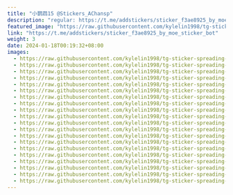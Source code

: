 ```yaml
---
title: "小鹦鹉15 @Stickers_AChansp"
description: "regular: https://t.me/addstickers/sticker_f3ae8925_by_moe_sticker_bot"
featured_image: "https://raw.githubusercontent.com/kylelin1998/tg-sticker-spreading-worldwide-images/main/img/e4f29caa-b995-4003-b049-cbc9495c7427.jpg"
link: "https://t.me/addstickers/sticker_f3ae8925_by_moe_sticker_bot"
weight: 3
date: 2024-01-18T00:19:32+08:00
images:
  - https://raw.githubusercontent.com/kylelin1998/tg-sticker-spreading-worldwide-images/main/img/e4f29caa-b995-4003-b049-cbc9495c7427.jpg
  - https://raw.githubusercontent.com/kylelin1998/tg-sticker-spreading-worldwide-images/main/img/168df3a9-2bab-4393-a6ad-b0bc8e2da26e.jpg
  - https://raw.githubusercontent.com/kylelin1998/tg-sticker-spreading-worldwide-images/main/img/5700ab91-676e-4c33-9b78-cd9e3eddf7a8.jpg
  - https://raw.githubusercontent.com/kylelin1998/tg-sticker-spreading-worldwide-images/main/img/85aa2cbb-7867-4108-937b-129f7f457162.jpg
  - https://raw.githubusercontent.com/kylelin1998/tg-sticker-spreading-worldwide-images/main/img/e28c2ff2-13a2-4e8f-a8d7-3721931fa5d1.jpg
  - https://raw.githubusercontent.com/kylelin1998/tg-sticker-spreading-worldwide-images/main/img/a1c6b5e6-d3c5-45ac-8375-ada0abd9d006.jpg
  - https://raw.githubusercontent.com/kylelin1998/tg-sticker-spreading-worldwide-images/main/img/43d70336-4dbb-4994-a40f-8a88b09e89aa.jpg
  - https://raw.githubusercontent.com/kylelin1998/tg-sticker-spreading-worldwide-images/main/img/e29fcbc6-37a0-49d8-9687-1c6b8130ee2b.jpg
  - https://raw.githubusercontent.com/kylelin1998/tg-sticker-spreading-worldwide-images/main/img/87ccade0-6e5c-434b-96e2-09d80f503e2e.jpg
  - https://raw.githubusercontent.com/kylelin1998/tg-sticker-spreading-worldwide-images/main/img/8f5ad76f-dc37-4afc-adb2-a407af5d421d.jpg
  - https://raw.githubusercontent.com/kylelin1998/tg-sticker-spreading-worldwide-images/main/img/d816d597-55b3-43c4-937a-eaf0cf07b788.jpg
  - https://raw.githubusercontent.com/kylelin1998/tg-sticker-spreading-worldwide-images/main/img/3915dc10-ebeb-488b-bc7c-174084aeff44.jpg
  - https://raw.githubusercontent.com/kylelin1998/tg-sticker-spreading-worldwide-images/main/img/a4308d13-7dc3-4d21-8a48-25408f946bef.jpg
  - https://raw.githubusercontent.com/kylelin1998/tg-sticker-spreading-worldwide-images/main/img/9a744c00-8e66-41dd-9f4f-650fbb037f27.jpg
  - https://raw.githubusercontent.com/kylelin1998/tg-sticker-spreading-worldwide-images/main/img/3ea5a30b-c18e-40d7-a8b6-4d8519e3c285.jpg
  - https://raw.githubusercontent.com/kylelin1998/tg-sticker-spreading-worldwide-images/main/img/423a60a0-d655-4deb-90fe-614f8d53ab14.jpg
  - https://raw.githubusercontent.com/kylelin1998/tg-sticker-spreading-worldwide-images/main/img/907af9ba-215a-4776-b1eb-98e76329d1ef.jpg
  - https://raw.githubusercontent.com/kylelin1998/tg-sticker-spreading-worldwide-images/main/img/8d4a0bb0-cbec-4c60-9c28-303683bf071c.jpg
  - https://raw.githubusercontent.com/kylelin1998/tg-sticker-spreading-worldwide-images/main/img/9d797830-788a-4d1f-9661-6d457bbc24a6.jpg
  - https://raw.githubusercontent.com/kylelin1998/tg-sticker-spreading-worldwide-images/main/img/357d62e4-dd90-41c7-9090-d9da0f594787.jpg
---
```

